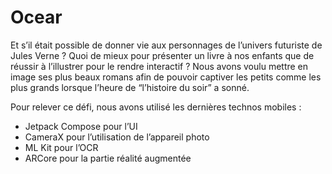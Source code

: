 # Ocear

Et s’il était possible de donner vie aux personnages de l’univers futuriste de Jules Verne ? Quoi de mieux pour présenter un livre à nos enfants que de réussir à l’illustrer pour le rendre interactif ? Nous avons voulu mettre en image ses plus beaux romans afin de pouvoir captiver les petits comme les plus grands lorsque l’heure de “l’histoire du soir” a sonné.

Pour relever ce défi, nous avons utilisé les dernières technos mobiles :

- Jetpack Compose pour l’UI 
- CameraX pour l’utilisation de l’appareil photo 
- ML Kit pour l’OCR 
- ARCore pour la partie réalité augmentée
